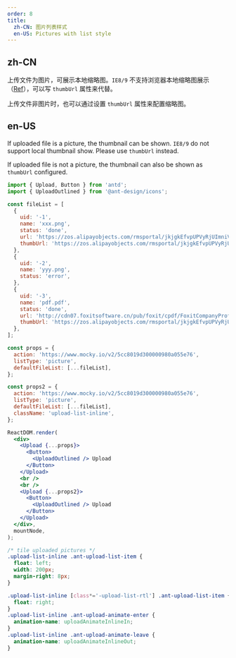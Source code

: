```yaml
---
order: 8
title:
  zh-CN: 图片列表样式
  en-US: Pictures with list style
---
```


## zh-CN

上传文件为图片，可展示本地缩略图。`IE8/9` 不支持浏览器本地缩略图展示（[Ref](https://developer.mozilla.org/en-US/docs/Web/API/FileReader/readAsDataURL)），可以写 `thumbUrl` 属性来代替。

上传文件非图片时，也可以通过设置 `thumbUrl` 属性来配置缩略图。

## en-US

If uploaded file is a picture, the thumbnail can be shown. `IE8/9` do not support local thumbnail show. Please use `thumbUrl` instead.

If uploaded file is not a picture, the thumbnail can also be shown as `thumbUrl` configured.

```jsx
import { Upload, Button } from 'antd';
import { UploadOutlined } from '@ant-design/icons';

const fileList = [
  {
    uid: '-1',
    name: 'xxx.png',
    status: 'done',
    url: 'https://zos.alipayobjects.com/rmsportal/jkjgkEfvpUPVyRjUImniVslZfWPnJuuZ.png',
    thumbUrl: 'https://zos.alipayobjects.com/rmsportal/jkjgkEfvpUPVyRjUImniVslZfWPnJuuZ.png',
  },
  {
    uid: '-2',
    name: 'yyy.png',
    status: 'error',
  },
  {
    uid: '-3',
    name: 'pdf.pdf',
    status: 'done',
    url: 'http://cdn07.foxitsoftware.cn/pub/foxit/cpdf/FoxitCompanyProfile.pdf',
    thumbUrl: 'https://zos.alipayobjects.com/rmsportal/jkjgkEfvpUPVyRjUImniVslZfWPnJuuZ.png',
  },
];

const props = {
  action: 'https://www.mocky.io/v2/5cc8019d300000980a055e76',
  listType: 'picture',
  defaultFileList: [...fileList],
};

const props2 = {
  action: 'https://www.mocky.io/v2/5cc8019d300000980a055e76',
  listType: 'picture',
  defaultFileList: [...fileList],
  className: 'upload-list-inline',
};

ReactDOM.render(
  <div>
    <Upload {...props}>
      <Button>
        <UploadOutlined /> Upload
      </Button>
    </Upload>
    <br />
    <br />
    <Upload {...props2}>
      <Button>
        <UploadOutlined /> Upload
      </Button>
    </Upload>
  </div>,
  mountNode,
);
```

```css
/* tile uploaded pictures */
.upload-list-inline .ant-upload-list-item {
  float: left;
  width: 200px;
  margin-right: 8px;
}

.upload-list-inline [class*='-upload-list-rtl'] .ant-upload-list-item {
  float: right;
}
.upload-list-inline .ant-upload-animate-enter {
  animation-name: uploadAnimateInlineIn;
}
.upload-list-inline .ant-upload-animate-leave {
  animation-name: uploadAnimateInlineOut;
}
```
